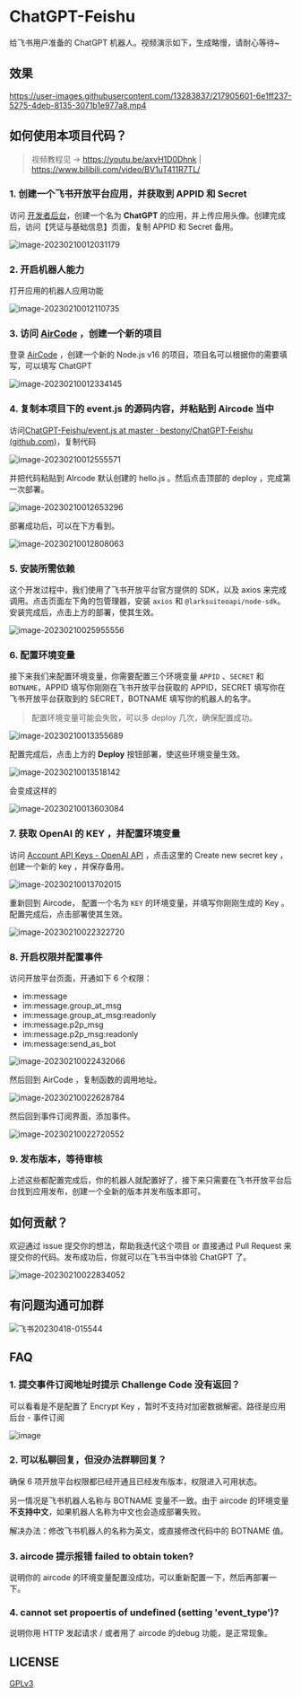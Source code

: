 # ChatGPT-Feishu
给飞书用户准备的 ChatGPT 机器人。视频演示如下，生成略慢，请耐心等待~



## 效果


https://user-images.githubusercontent.com/13283837/217905601-6e1ff237-5275-4deb-8135-3071b1e977a8.mp4


## 如何使用本项目代码？

> 视频教程见 -> https://youtu.be/axvH1D0Dhnk | https://www.bilibili.com/video/BV1uT411R7TL/

### 1. 创建一个飞书开放平台应用，并获取到 APPID 和 Secret

访问 [开发者后台](https://open.feishu.cn/app?lang=zh-CN)，创建一个名为 **ChatGPT** 的应用，并上传应用头像。创建完成后，访问【凭证与基础信息】页面，复制 APPID 和 Secret 备用。

![image-20230210012031179](https://postimg.aliavv.com/picgo/202302100120339.png)

### 2. 开启机器人能力

打开应用的机器人应用功能

![image-20230210012110735](https://postimg.aliavv.com/picgo/202302100121008.png)

### 3. 访问 [AirCode](https://aircode.io/dashboard) ，创建一个新的项目

登录 [AirCode](https://aircode.io/dashboard) ，创建一个新的 Node.js v16 的项目，项目名可以根据你的需要填写，可以填写 ChatGPT

![image-20230210012334145](https://postimg.aliavv.com/picgo/202302100123254.png)

### 4. 复制本项目下的 event.js 的源码内容，并粘贴到 Aircode 当中

访问[ChatGPT-Feishu/event.js at master · bestony/ChatGPT-Feishu (github.com)](https://github.com/bestony/ChatGPT-Feishu/blob/master/event.js)，复制代码

![image-20230210012555571](https://postimg.aliavv.com/picgo/202302100125750.png)

并把代码粘贴到 AIrcode 默认创建的 hello.js 。然后点击顶部的 deploy ，完成第一次部署。

![image-20230210012653296](https://postimg.aliavv.com/picgo/202302100126536.png)

部署成功后，可以在下方看到。

![image-20230210012808063](https://postimg.aliavv.com/picgo/202302100128288.png)



### 5. 安装所需依赖

这个开发过程中，我们使用了飞书开放平台官方提供的 SDK，以及 axios 来完成调用。点击页面左下角的包管理器，安装 `axios` 和 `@larksuiteoapi/node-sdk`。安装完成后，点击上方的部署，使其生效。

![image-20230210025955556](https://postimg.aliavv.com/picgo/202302100259761.png)

### 6. 配置环境变量

接下来我们来配置环境变量，你需要配置三个环境变量 `APPID` 、`SECRET` 和 `BOTNAME`，APPID 填写你刚刚在飞书开放平台获取的 APPID，SECRET 填写你在飞书开放平台获取到的 SECRET，BOTNAME 填写你的机器人的名字。

> 配置环境变量可能会失败，可以多 deploy 几次，确保配置成功。

![image-20230210013355689](https://postimg.aliavv.com/picgo/202302100133798.png)

配置完成后，点击上方的 **Deploy** 按钮部署，使这些环境变量生效。

![image-20230210013518142](https://postimg.aliavv.com/picgo/202302100135209.png)

会变成这样的

![image-20230210013603084](https://postimg.aliavv.com/picgo/202302100136124.png)

### 7. 获取 OpenAI 的 KEY ，并配置环境变量

访问 [Account API Keys - OpenAI API](https://platform.openai.com/account/api-keys) ，点击这里的 Create new secret key ，创建一个新的 key ，并保存备用。

![image-20230210013702015](https://postimg.aliavv.com/picgo/202302100137078.png)

重新回到 Aircode， 配置一个名为 `KEY` 的环境变量，并填写你刚刚生成的 Key 。配置完成后，点击部署使其生效。

![image-20230210022322720](https://postimg.aliavv.com/picgo/202302100223839.png)

### 8. 开启权限并配置事件

访问开放平台页面，开通如下 6 个权限：

- im:message
- im:message.group_at_msg
- im:message.group_at_msg:readonly
- im:message.p2p_msg
- im:message.p2p_msg:readonly
- im:message:send_as_bot

![image-20230210022432066](https://postimg.aliavv.com/picgo/202302100224325.png)

然后回到 AirCode ，复制函数的调用地址。

![image-20230210022628784](https://postimg.aliavv.com/picgo/202302100226846.png)

然后回到事件订阅界面，添加事件。

![image-20230210022720552](https://postimg.aliavv.com/picgo/202302100227786.png)

### 9. 发布版本，等待审核

上述这些都配置完成后，你的机器人就配置好了，接下来只需要在飞书开放平台后台找到应用发布，创建一个全新的版本并发布版本即可。

## 如何贡献？

欢迎通过 issue 提交你的想法，帮助我迭代这个项目 or 直接通过 Pull Request 来提交你的代码。发布成功后，你就可以在飞书当中体验 ChatGPT 了。

![image-20230210022834052](https://postimg.aliavv.com/picgo/202302100228159.png)


## 有问题沟通可加群

![飞书20230418-015544](https://user-images.githubusercontent.com/13283837/232570671-1058555f-c9e5-4f64-889b-1d8efd0101ba.png)


## FAQ

### 1. 提交事件订阅地址时提示 Challenge Code 没有返回？
可以看看是不是配置了  Encrypt Key ，暂时不支持对加密数据解密。路径是应用后台 - 事件订阅

![image](https://user-images.githubusercontent.com/13283837/218002249-362a40ab-3f5d-493b-80ec-a2b0efa2b5c9.png)

### 2. 可以私聊回复，但没办法群聊回复？

确保 6 项开放平台权限都已经开通且已经发布版本，权限进入可用状态。

另一情况是飞书机器人名称与 BOTNAME 变量不一致。由于 aircode 的环境变量**不支持中文**，如果机器人名称为中文也会造成部署失败。

解决办法：修改飞书机器人的名称为英文，或直接修改代码中的 BOTNAME 值。

### 3. aircode 提示报错 failed to obtain token?

说明你的 aircode 的环境变量配置没成功，可以重新配置一下，然后再部署一下。

### 4. cannot set propoertis of undefined (setting 'event_type')?

说明你用 HTTP 发起请求 / 或者用了 aircode 的debug 功能，是正常现象。

## LICENSE

[GPLv3](LICENSE)
